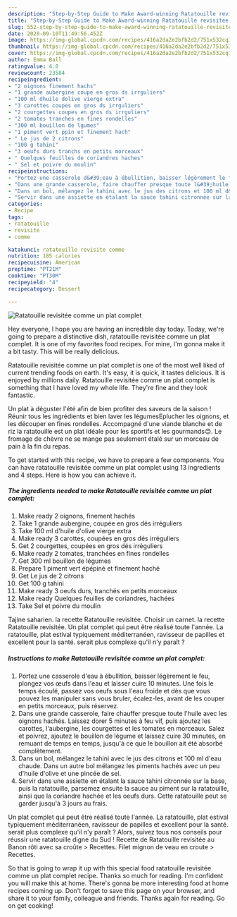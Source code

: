 ```yaml
---
description: "Step-by-Step Guide to Make Award-winning Ratatouille revisitée comme un plat complet"
title: "Step-by-Step Guide to Make Award-winning Ratatouille revisitée comme un plat complet"
slug: 552-step-by-step-guide-to-make-award-winning-ratatouille-revisitee-comme-un-plat-complet
date: 2020-09-10T11:49:56.452Z
image: https://img-global.cpcdn.com/recipes/416a2da2e2bfb2d2/751x532cq70/ratatouille-revisitee-comme-un-plat-complet-photo-principale-de-la-recette.jpg
thumbnail: https://img-global.cpcdn.com/recipes/416a2da2e2bfb2d2/751x532cq70/ratatouille-revisitee-comme-un-plat-complet-photo-principale-de-la-recette.jpg
cover: https://img-global.cpcdn.com/recipes/416a2da2e2bfb2d2/751x532cq70/ratatouille-revisitee-comme-un-plat-complet-photo-principale-de-la-recette.jpg
author: Emma Ball
ratingvalue: 4.8
reviewcount: 23584
recipeingredient:
- "2 oignons finement hachs"
- "1 grande aubergine coupe en gros ds irrguliers"
- "100 ml dhuile dolive vierge extra"
- "3 carottes coupes en gros ds irrguliers"
- "2 courgettes coupes en gros ds irrguliers"
- "2 tomates tranches en fines rondelles"
- "300 ml bouillon de lgumes"
- "1 piment vert ppin et finement hach"
- " Le jus de 2 citrons"
- "100 g tahini"
- "3 oeufs durs tranchs en petits morceaux"
- " Quelques feuilles de coriandres haches"
- " Sel et poivre du moulin"
recipeinstructions:
- "Portez une casserole d&#39;eau à ébullition, baisser légèrement le feu, plongez vos œufs dans l&#39;eau et laisser cuire 10 minutes. Une fois le temps écoulé, passez vos oeufs sous l&#39;eau froide et dès que vous pouvez les manipuler sans vous bruler, écalez-les, avant de les couper en petits morceaux, puis réservez."
- "Dans une grande casserole, faire chauffer presque toute l&#39;huile avec les oignons hachés. Laissez dorer 5 minutes à feu vif, puis ajoutez les carottes, l&#39;aubergine, les courgettes et les tomates en morceaux. Salez et poivrez, ajoutez le bouillon de légume et laissez cuire 30 minutes, en remuant de temps en temps, jusqu&#39;à ce que le bouillon ait été absorbé complètement."
- "Dans un bol, mélangez le tahini avec le jus des citrons et 100 ml d&#39;eau chaude. Dans un autre bol mélangez les piments hachés avec un peu d&#39;huile d&#39;olive et une pincée de sel."
- "Servir dans une assiette en étalant la sauce tahini citronnée sur la base, puis la ratatouille, parsemez ensuite la sauce au piment sur la ratatouille, ainsi que la coriandre hachée et les oeufs durs. Cette ratatouille peut se garder jusqu&#39;à 3 jours au frais."
categories:
- Recipe
tags:
- ratatouille
- revisite
- comme

katakunci: ratatouille revisite comme 
nutrition: 185 calories
recipecuisine: American
preptime: "PT21M"
cooktime: "PT30M"
recipeyield: "4"
recipecategory: Dessert

---
```



![Ratatouille revisitée comme un plat complet](https://img-global.cpcdn.com/recipes/416a2da2e2bfb2d2/751x532cq70/ratatouille-revisitee-comme-un-plat-complet-photo-principale-de-la-recette.jpg)

Hey everyone, I hope you are having an incredible day today. Today, we're going to prepare a distinctive dish, ratatouille revisitée comme un plat complet. It is one of my favorites food recipes. For mine, I'm gonna make it a bit tasty. This will be really delicious.

Ratatouille revisitée comme un plat complet is one of the most well liked of current trending foods on earth. It's easy, it is quick, it tastes delicious. It is enjoyed by millions daily. Ratatouille revisitée comme un plat complet is something that I have loved my whole life. They're fine and they look fantastic.

Un plat à déguster l&#39;été afin de bien profiter des saveurs de la saison ! Réunir tous les ingrédients et bien laver les légumesEplucher les oignons, et les découper en fines rondelles. Accompagné d&#39;une viande blanche et de riz la ratatouille est un plat idéale pour les sportifs et les gourmands😊. Le fromage de chèvre ne se mange pas seulement étalé sur un morceau de pain à la fin du repas.


To get started with this recipe, we have to prepare a few components. You can have ratatouille revisitée comme un plat complet using 13 ingredients and 4 steps. Here is how you can achieve it.

<!--inarticleads1-->

##### The ingredients needed to make Ratatouille revisitée comme un plat complet:

1. Make ready 2 oignons, finement hachés
1. Take 1 grande aubergine, coupée en gros dés irréguliers
1. Take 100 ml d&#39;huile d&#39;olive vierge extra
1. Make ready 3 carottes, coupées en gros dés irréguliers
1. Get 2 courgettes, coupées en gros dés irréguliers
1. Make ready 2 tomates, tranchées en fines rondelles
1. Get 300 ml bouillon de légumes
1. Prepare 1 piment vert épépiné et finement haché
1. Get  Le jus de 2 citrons
1. Get 100 g tahini
1. Make ready 3 oeufs durs, tranchés en petits morceaux
1. Make ready  Quelques feuilles de coriandres, hachées
1. Take  Sel et poivre du moulin


Tajine saharien. la recette Ratatouille revisitée. Choisir un carnet. la recette Ratatouille revisitée. Un plat complet qui peut être réalisé toute l&#39;année. La ratatouille, plat estival typiquement méditerranéen, ravisseur de papilles et excellent pour la santé. serait plus complexe qu&#39;il n&#39;y paraît ? 

<!--inarticleads2-->

##### Instructions to make Ratatouille revisitée comme un plat complet:

1. Portez une casserole d&#39;eau à ébullition, baisser légèrement le feu, plongez vos œufs dans l&#39;eau et laisser cuire 10 minutes. Une fois le temps écoulé, passez vos oeufs sous l&#39;eau froide et dès que vous pouvez les manipuler sans vous bruler, écalez-les, avant de les couper en petits morceaux, puis réservez.
1. Dans une grande casserole, faire chauffer presque toute l&#39;huile avec les oignons hachés. Laissez dorer 5 minutes à feu vif, puis ajoutez les carottes, l&#39;aubergine, les courgettes et les tomates en morceaux. Salez et poivrez, ajoutez le bouillon de légume et laissez cuire 30 minutes, en remuant de temps en temps, jusqu&#39;à ce que le bouillon ait été absorbé complètement.
1. Dans un bol, mélangez le tahini avec le jus des citrons et 100 ml d&#39;eau chaude. Dans un autre bol mélangez les piments hachés avec un peu d&#39;huile d&#39;olive et une pincée de sel.
1. Servir dans une assiette en étalant la sauce tahini citronnée sur la base, puis la ratatouille, parsemez ensuite la sauce au piment sur la ratatouille, ainsi que la coriandre hachée et les oeufs durs. Cette ratatouille peut se garder jusqu&#39;à 3 jours au frais.


Un plat complet qui peut être réalisé toute l&#39;année. La ratatouille, plat estival typiquement méditerranéen, ravisseur de papilles et excellent pour la santé. serait plus complexe qu&#39;il n&#39;y paraît ? Alors, suivez tous nos conseils pour réussir une ratatouille digne du Sud ! Recette de Ratatouille revisitée au Banon rôti avec sa croûte &gt; Recettes. Filet mignon de veau en croute &gt; Recettes. 

So that is going to wrap it up with this special food ratatouille revisitée comme un plat complet recipe. Thanks so much for reading. I'm confident you will make this at home. There's gonna be more interesting food at home recipes coming up. Don't forget to save this page on your browser, and share it to your family, colleague and friends. Thanks again for reading. Go on get cooking!
